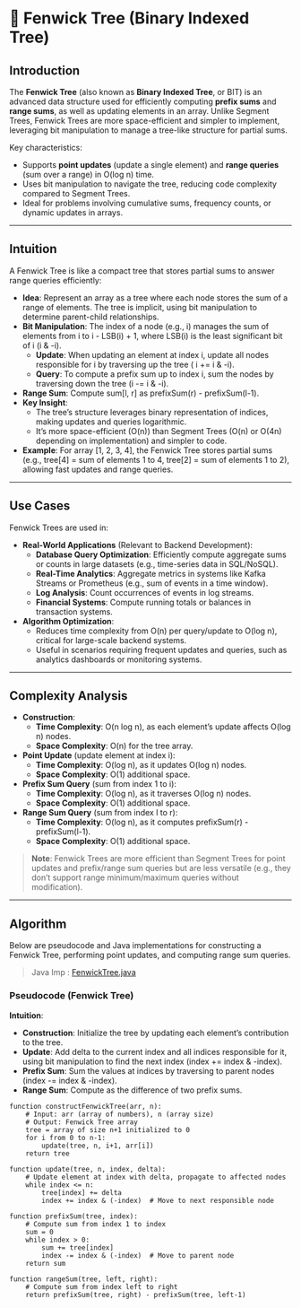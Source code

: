 # 🌳 Fenwick Tree (Binary Indexed Tree)

## Introduction

The **Fenwick Tree** (also known as **Binary Indexed Tree**, or BIT) is an advanced data structure used for efficiently
computing **prefix sums** and **range sums**, as well as updating elements in an array. Unlike Segment Trees, Fenwick
Trees are more space-efficient and simpler to implement, leveraging bit manipulation to manage a tree-like structure for
partial sums.

Key characteristics:

- Supports **point updates** (update a single element) and **range queries** (sum over a range) in O(log n) time.
- Uses bit manipulation to navigate the tree, reducing code complexity compared to Segment Trees.
- Ideal for problems involving cumulative sums, frequency counts, or dynamic updates in arrays.

---

## Intuition

A Fenwick Tree is like a compact tree that stores partial sums to answer range queries efficiently:

- **Idea**: Represent an array as a tree where each node stores the sum of a range of elements. The tree is implicit,
  using bit manipulation to determine parent-child relationships.
- **Bit Manipulation**: The index of a node (e.g., i) manages the sum of elements from i to i - LSB(i) + 1, where LSB(i)
  is the least significant bit of i (i & -i).
    - **Update**: When updating an element at index i, update all nodes responsible for i by traversing up the tree (
      i += i & -i).
    - **Query**: To compute a prefix sum up to index i, sum the nodes by traversing down the tree (i -= i & -i).
- **Range Sum**: Compute sum[l, r] as prefixSum(r) - prefixSum(l-1).
- **Key Insight**:
    - The tree’s structure leverages binary representation of indices, making updates and queries logarithmic.
    - It’s more space-efficient (O(n)) than Segment Trees (O(n) or O(4n) depending on implementation) and simpler to
      code.
- **Example**: For array [1, 2, 3, 4], the Fenwick Tree stores partial sums (e.g., tree[4] = sum of elements 1 to 4,
  tree[2] = sum of elements 1 to 2), allowing fast updates and range queries.

---

## Use Cases

Fenwick Trees are used in:

- **Real-World Applications** (Relevant to Backend Development):
    - **Database Query Optimization**: Efficiently compute aggregate sums or counts in large datasets (e.g., time-series
      data in SQL/NoSQL).
    - **Real-Time Analytics**: Aggregate metrics in systems like Kafka Streams or Prometheus (e.g., sum of events in a
      time window).
    - **Log Analysis**: Count occurrences of events in log streams.
    - **Financial Systems**: Compute running totals or balances in transaction systems.
- **Algorithm Optimization**:
    - Reduces time complexity from O(n) per query/update to O(log n), critical for large-scale backend systems.
    - Useful in scenarios requiring frequent updates and queries, such as analytics dashboards or monitoring systems.

---

## Complexity Analysis

- **Construction**:
    - **Time Complexity**: O(n log n), as each element’s update affects O(log n) nodes.
    - **Space Complexity**: O(n) for the tree array.
- **Point Update** (update element at index i):
    - **Time Complexity**: O(log n), as it updates O(log n) nodes.
    - **Space Complexity**: O(1) additional space.
- **Prefix Sum Query** (sum from index 1 to i):
    - **Time Complexity**: O(log n), as it traverses O(log n) nodes.
    - **Space Complexity**: O(1) additional space.
- **Range Sum Query** (sum from index l to r):
    - **Time Complexity**: O(log n), as it computes prefixSum(r) - prefixSum(l-1).
    - **Space Complexity**: O(1) additional space.

> **Note**: Fenwick Trees are more efficient than Segment Trees for point updates and prefix/range sum queries but are
> less versatile (e.g., they don’t support range minimum/maximum queries without modification).

---

## Algorithm

Below are pseudocode and Java implementations for constructing a Fenwick Tree, performing point updates, and computing
range sum queries.

> Java Imp : [FenwickTree.java](./FenwickTree.java)

### Pseudocode (Fenwick Tree)

**Intuition**:

- **Construction**: Initialize the tree by updating each element’s contribution to the tree.
- **Update**: Add delta to the current index and all indices responsible for it, using bit manipulation to find the next
  index (index += index & -index).
- **Prefix Sum**: Sum the values at indices by traversing to parent nodes (index -= index & -index).
- **Range Sum**: Compute as the difference of two prefix sums.

```pseudo
function constructFenwickTree(arr, n):
    # Input: arr (array of numbers), n (array size)
    # Output: Fenwick Tree array
    tree = array of size n+1 initialized to 0
    for i from 0 to n-1:
        update(tree, n, i+1, arr[i])
    return tree

function update(tree, n, index, delta):
    # Update element at index with delta, propagate to affected nodes
    while index <= n:
        tree[index] += delta
        index += index & (-index)  # Move to next responsible node

function prefixSum(tree, index):
    # Compute sum from index 1 to index
    sum = 0
    while index > 0:
        sum += tree[index]
        index -= index & (-index)  # Move to parent node
    return sum

function rangeSum(tree, left, right):
    # Compute sum from index left to right
    return prefixSum(tree, right) - prefixSum(tree, left-1)
```

